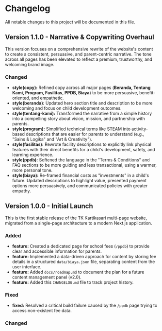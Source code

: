 # Changelog

All notable changes to this project will be documented in this file.

## Version 1.1.0 - Narrative & Copywriting Overhaul

This version focuses on a comprehensive rewrite of the website's content to create a consistent, persuasive, and parent-centric narrative. The tone across all pages has been elevated to reflect a premium, trustworthy, and welcoming brand image.

### Changed

- **style(copy):** Refined copy across all major pages (**Beranda, Tentang Kami, Program, Fasilitas, PPDB, Biaya**) to be more persuasive, benefit-oriented, and empathetic.
- **style(beranda):** Updated hero section title and description to be more welcoming and focus on child development outcomes.
- **style(tentang-kami):** Transformed the narrative from a simple history into a compelling story about vision, mission, and partnership with parents.
- **style(program):** Simplified technical terms like STEAM into activity-based descriptions that are easier for parents to understand (e.g., "Sains & Logika" and "Art & Creativity").
- **style(fasilitas):** Rewrote facility descriptions to explicitly link physical features with their direct benefits for a child's development, safety, and learning experience.
- **style(ppdb):** Softened the language in the "Terms & Conditions" and FAQ sections to be more guiding and less transactional, using a warmer, more personal tone.
- **style(biaya):** Re-framed financial costs as "investments" in a child's future. Updated descriptions to highlight value, presented payment options more persuasively, and communicated policies with greater empathy.

## Version 1.0.0 - Initial Launch

This is the first stable release of the TK Kartikasari multi-page website, migrated from a single-page architecture to a modern Next.js application.

### Added

- **feature:** Created a dedicated page for school fees (`/ppdb`) to provide clear and accessible information for parents.
- **feature:** Implemented a data-driven approach for content by storing fee details in a structured `data/biaya.json` file, separating content from the user interface.
- **feature:** Added `docs/roadmap.md` to document the plan for a future content management panel (v2.0).
- **feature:** Added this `CHANGELOG.md` file to track project history.

### Fixed

- **fixed:** Resolved a critical build failure caused by the `/ppdb` page trying to access non-existent fee data.

### Changed
